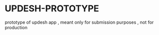 # UPDESH-PROTOTYPE
prototype of updesh app , meant only for submission purposes , not for production 
